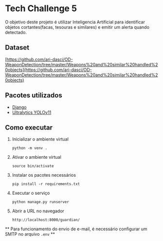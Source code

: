 # Tech Challenge 5

O objetivo deste projeto é utilizar Inteligencia Artificial para identificar objetos cortantes(facas, tesouras e similares) e emitir um alerta quando detectado.

## Dataset
[https://github.com/ari-dasci/OD-WeaponDetection/tree/master/Weapons%20and%20similar%20handled%20objects](https://github.com/ari-dasci/OD-WeaponDetection/tree/master/Weapons%20and%20similar%20handled%20objects)

## Pacotes utilizados
- [Django](https://www.djangoproject.com/)
- [Ultralytics YOLOv11](https://docs.ultralytics.com/pt/models/yolo11/)

## Como executar
1. Inicializar o ambiente virtual
   
   `python -m venv .`
2. Ativar o ambiente virtual
  
   `source bin/activate`
3. Instalar os pacotes necessários
  
   `pip install -r requirements.txt`


 4. Executar o serviço
   
    `python manage.py runserver`

5. Abrir a URL no navegador
  
   `http://localhost:8000/guardian/`

** Para funcionamento do envio de e-mail, é necessário configurar um SMTP no arquivo `.env` **